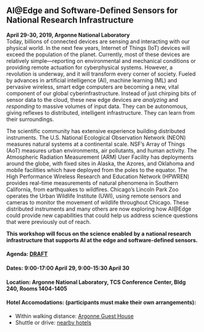 ## AI@Edge and Software-Defined Sensors for National Research Infrastructure
__April 29-30, 2019, Argonne National Laboratory__
<br>
Today, billions of connected devices are sensing and interacting with our physical world. In the next few years, Internet of Things (IoT) devices will exceed the population of the planet. Currently, most of these devices are relatively simple—reporting on environmental and mechanical conditions or providing remote actuation for cyberphysical systems. However, a revolution is underway, and it will transform every corner of society. Fueled by advances in artificial intelligence (AI), machine learning (ML) and pervasive wireless, smart edge computers are becoming a new, vital component of our global cyberinfrastructure. Instead of just chirping bits of sensor data to the cloud, these new edge devices are _analyzing_ and _responding_ to massive volumes of input data. They can be autonomous, giving reflexes to distributed, intelligent infrastructure.  They can learn from their surroundings. 

The scientific community has extensive experience building distributed instruments. The U.S. National Ecological Observation Network (NEON) measures natural systems at a continental scale. NSF’s Array of Things (AoT) measures urban environments, air pollutants, and human activity. The Atmospheric Radiation Measurement (ARM) User Facility has deployments around the globe, with fixed sites in Alaska, the Azores, and Oklahoma and mobile facilities which have deployed from the poles to the equator. The High Performance Wireless Research and Education Network (HPWREN) provides real-time measurements of natural phenomena in Southern California, from earthquakes to wildfires. Chicago’s Lincoln Park Zoo operates the Urban Wildlife Institute (UWI), using remote sensors and cameras to monitor the movement of wildlife throughout Chicago. These distributed instruments and many others are now exploring how AI@Edge could provide new capabilities that could help us address science questions that were previously out of reach.

__This workshop will focus on the science enabled by a national research infrastructure that supports AI at the edge and software-defined sensors.__

#### **Agenda:** [DRAFT](agenda.md)
#### **Dates:** 9:00-17:00 April 29, 9:00-15:30 April 30
#### **Location:**  Argonne National Laboratory, TCS Conference Center, Bldg 240, Rooms 1404-1405
#### **Hotel Accomodations:** (participants must make their own arrangements):
  * Within walking distance: [Argonne Guest House](https://www.anlgh.org/Request-Reservations)
  * Shuttle or drive: [nearby hotels](https://www.anl.gov/area-accommodations) 




